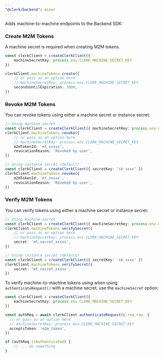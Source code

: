 ```yaml
---
"@clerk/backend": minor
---
```


Adds machine-to-machine endpoints to the Backend SDK:

### Create M2M Tokens

A machine secret is required when creating M2M tokens.

```ts
const clerkClient = createClerkClient({
    machineSecretKey: process.env.CLERK_MACHINE_SECRET_KEY
})

clerkClient.machineTokens.create({
    // or pass as an option here
    // machineSecretKey: process.env.CLERK_MACHINE_SECRET_KEY
    secondsUntilExpiration: 3600,
})
```

### Revoke M2M Tokens

You can revoke tokens using either a machine secret or instance secret:

```ts
// Using machine secret
const clerkClient = createClerkClient({ machineSecretKey: process.env.CLERK_MACHINE_SECRET_KEY })
clerkClient.machineTokens.revoke({
    // or pass as an option here
    // machineSecretKey: process.env.CLERK_MACHINE_SECRET_KEY
    m2mTokenId: 'mt_xxxxx',
    revocationReason: 'Revoked by user',
})

// Using instance secret (default)
const clerkClient = createClerkClient({ secretKey: 'sk_xxxx' })
clerkClient.machineTokens.revoke({
    m2mTokenId: 'mt_xxxxx',
    revocationReason: 'Revoked by user',
})
```

### Verify M2M Tokens

You can verify tokens using either a machine secret or instance secret:

```ts
// Using machine secret
const clerkClient = createClerkClient({ machineSecretKey: process.env.CLERK_MACHINE_SECRET_KEY })
clerkClient.machineTokens.verifySecret({
    // or pass as an option here
    // machineSecretKey: process.env.CLERK_MACHINE_SECRET_KEY
    secret: 'mt_secret_xxxxx',
})

// Using instance secret (default)
const clerkClient = createClerkClient({ secretKey: 'sk_xxxx' })
clerkClient.machineTokens.verifySecret({
    secret: 'mt_secret_xxxxx',
})
```

To verify machine-to-machine tokens using when using `authenticateRequest()` with a machine secret, use the `machineSecret` option:

```ts
const clerkClient = createClerkClient({
    machineSecretKey: process.env.CLERK_MACHINE_SECRET_KEY
})

const authReq = await clerkClient.authenticateRequest(c.req.raw, {
  // or pass as an option here
  // machineSecretKey: process.env.CLERK_MACHINE_SECRET_KEY
  acceptsToken: 'm2m_token',
})

if (authReq.isAuthenticated) {
    // ... do something
}
```